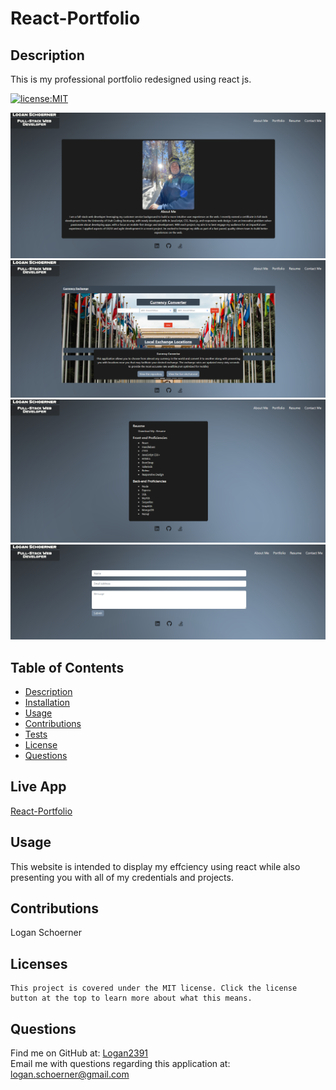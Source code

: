 # React-Portfolio
 ## Description
  This is my professional portfolio redesigned using react js.

  [![license:MIT](https://img.shields.io/badge/License-MIT-blue.svg)](https://opensource.org/licenses/MIT)
  
![project](./assets/about.png)
![project](./assets/port.png)
![project](./assets/res.png)
![project](./assets/contact.png)
 ## Table of Contents 
 - [Description](#description)
 - [Installation](#installation)
 - [Usage](#usage)
 - [Contributions](#contributions)
 - [Tests](#tests)
 - [License](#license)
 - [Questions](#questions)
 
 ## Live App
 [React-Portfolio](https://www.loganschoerner-dev.com/)

  ## Usage
  This website is intended to display my effciency using react while also presenting you with all of my credentials and projects.

  ## Contributions
  Logan Schoerner

  ## Licenses
    This project is covered under the MIT license. Click the license button at the top to learn more about what this means.

  ## Questions
  Find me on GitHub at: [Logan2391](https://github.com/Logan2391)<br>
  Email me with questions regarding this application at: logan.schoerner@gmail.com
